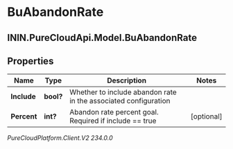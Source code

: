 # BuAbandonRate

## ININ.PureCloudApi.Model.BuAbandonRate

## Properties

|Name | Type | Description | Notes|
|------------ | ------------- | ------------- | -------------|
| **Include** | **bool?** | Whether to include abandon rate in the associated configuration | |
| **Percent** | **int?** | Abandon rate percent goal. Required if include &#x3D;&#x3D; true | [optional] |



_PureCloudPlatform.Client.V2 234.0.0_
